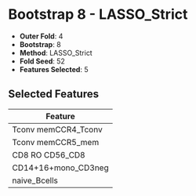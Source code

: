 # Bootstrap 8 - LASSO_Strict

- **Outer Fold**: 4
- **Bootstrap**: 8
- **Method**: LASSO_Strict
- **Fold Seed**: 52
- **Features Selected**: 5

## Selected Features

| Feature |
|---------|
| Tconv memCCR4_Tconv |
| Tconv memCCR5_mem |
| CD8 RO CD56_CD8 |
| CD14+16+mono_CD3neg |
| naive_Bcells |
